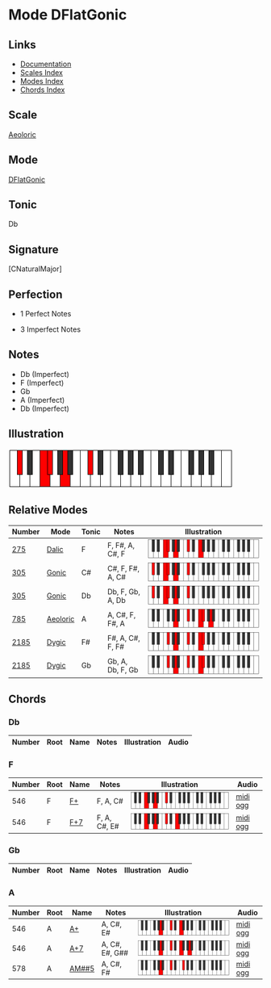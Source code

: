 # Mode DFlatGonic

## Links

- [Documentation](index.md)
- [Scales Index](Scales.md)
- [Modes Index](Modes.md)
- [Chords Index](Chords.md)

## Scale

[Aeoloric](ScaleAeoloric.md)

## Mode

[DFlatGonic](ModeDFlatGonic.md)

## Tonic

Db

## Signature

[CNaturalMajor]

## Perfection

 - 1 Perfect Notes

 - 3 Imperfect Notes

## Notes

- Db (Imperfect)
- F (Imperfect)
- Gb
- A (Imperfect)
- Db (Imperfect)

## Illustration

![DFlatGonic](ModeDFlatGonic.png)

## Relative Modes

| Number | Mode | Tonic | Notes | Illustration |
|--------|------|-------|-------|--------------|
| [275](https://ianring.com/musictheory/scales/275) | [Dalic](ModeDalic.md) | F | F, F#, A, C#, F | ![FNaturalDalic](ModeFNaturalDalic.png) |
| [305](https://ianring.com/musictheory/scales/305) | [Gonic](ModeGonic.md) | C# | C#, F, F#, A, C# | ![CSharpGonic](ModeCSharpGonic.png) |
| [305](https://ianring.com/musictheory/scales/305) | [Gonic](ModeGonic.md) | Db | Db, F, Gb, A, Db | ![DFlatGonic](ModeDFlatGonic.png) |
| [785](https://ianring.com/musictheory/scales/785) | [Aeoloric](ModeAeoloric.md) | A | A, C#, F, F#, A | ![ANaturalAeoloric](ModeANaturalAeoloric.png) |
| [2185](https://ianring.com/musictheory/scales/2185) | [Dygic](ModeDygic.md) | F# | F#, A, C#, F, F# | ![FSharpDygic](ModeFSharpDygic.png) |
| [2185](https://ianring.com/musictheory/scales/2185) | [Dygic](ModeDygic.md) | Gb | Gb, A, Db, F, Gb | ![GFlatDygic](ModeGFlatDygic.png) |

## Chords

### Db

| Number | Root | Name | Notes | Illustration | Audio |
|--------|------|------|-------|--------------|-------|

### F

| Number | Root | Name | Notes | Illustration | Audio |
|--------|------|------|-------|--------------|-------|
| 546 | F | [F+](ChordFNaturalAugmented.md) | F, A, C# | ![F+](ChordFNaturalAugmentedRootPosition.png) | [midi](ChordFNaturalAugmentedRootPosition.mid) [ogg](ChordFNaturalAugmentedRootPosition.ogg) |
| 546 | F | [F+7](ChordFNaturalAugmentedAugmentedSeventh.md) | F, A, C#, E# | ![F+7](ChordFNaturalAugmentedAugmentedSeventhRootPosition.png) | [midi](ChordFNaturalAugmentedAugmentedSeventhRootPosition.mid) [ogg](ChordFNaturalAugmentedAugmentedSeventhRootPosition.ogg) |

### Gb

| Number | Root | Name | Notes | Illustration | Audio |
|--------|------|------|-------|--------------|-------|

### A

| Number | Root | Name | Notes | Illustration | Audio |
|--------|------|------|-------|--------------|-------|
| 546 | A | [A+](ChordANaturalAugmented.md) | A, C#, E# | ![A+](ChordANaturalAugmentedRootPosition.png) | [midi](ChordANaturalAugmentedRootPosition.mid) [ogg](ChordANaturalAugmentedRootPosition.ogg) |
| 546 | A | [A+7](ChordANaturalAugmentedAugmentedSeventh.md) | A, C#, E#, G## | ![A+7](ChordANaturalAugmentedAugmentedSeventhRootPosition.png) | [midi](ChordANaturalAugmentedAugmentedSeventhRootPosition.mid) [ogg](ChordANaturalAugmentedAugmentedSeventhRootPosition.ogg) |
| 578 | A | [AM##5](ChordANaturalMajorDoubleSharpFifth.md) | A, C#, F# | ![AM##5](ChordANaturalMajorDoubleSharpFifthRootPosition.png) | [midi](ChordANaturalMajorDoubleSharpFifthRootPosition.mid) [ogg](ChordANaturalMajorDoubleSharpFifthRootPosition.ogg) |

